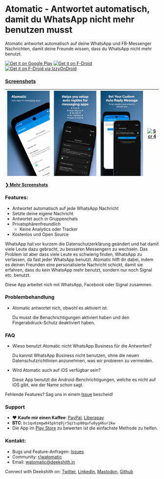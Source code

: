 # Atomatic - Antwortet automatisch, damit du WhatsApp nicht mehr benutzen musst

Atomatic antwortet automatisch auf deine WhatsApp und FB-Messenger Nachrichten, damit deine Freunde wissen, dass du WhatsApp nicht mehr benutzt. 

<a href='https://play.google.com/store/apps/details?id=com.parishod.watomatic&pcampaignid=pcampaignidMKT-Other-global-all-co-prtnr-py-PartBadge-Mar2515-1'><img alt='Get it on Google Play' src='../assets/en_badge_web_generic.png' height="60" /></a>
[<img src="https://gitlab.com/fdroid/artwork/-/raw/master/badge/get-it-on-en.svg" alt="Get it on F-Droid" height="60">](https://f-droid.org/en/packages/com.parishod.watomatic/)
<a href='https://apt.izzysoft.de/fdroid/index/apk/com.parishod.watomatic'><img alt='Get it on F-Droid via IzzyOnDroid' src='https://gitlab.com/IzzyOnDroid/repo/-/raw/master/assets/IzzyOnDroid.png' height="60" /></a>

### [Screenshots](/screenshots.md)

| [<img src="https://raw.githubusercontent.com/adeekshith/watomatic/main/media/screenshots/1.png" alt="Scr 1">][scr-page-link]  |  [<img src="https://raw.githubusercontent.com/adeekshith/watomatic/main/media/screenshots/2.png" alt="scr 2">][scr-page-link]  |  [<img src="https://raw.githubusercontent.com/adeekshith/watomatic/main/media/screenshots/3.png" alt="Scr 3">][scr-page-link]  |  [<img src="https://raw.githubusercontent.com/adeekshith/watomatic/main/media/screenshots/4.png" alt="Scr 4">][scr-page-link]  |
| ------------------------------------------- | ------------------------------------------ | ------- | ------ |

[**❯ Mehr Screenshots**](/screenshots.md)

### Features:
- Antwortet automatisch auf jede WhatsApp Nachricht
- Setzte deine eigene Nachricht
- Antwortet auch in Gruppenchats
- Privatsphärenfreundlich
  - Keine Analytics oder Tracker
- Kostenlos und Open Source

WhatsApp hat vor kurzem die Datenschutzerklärung geändert und hat damit viele Leute dazu gebracht, zu besseren Messengern zu wechseln. Das Problem ist aber dass viele Leute es schwierig finden, WhatsApp zu verlassen, da fast jeder WhatsApp benutzt. Atomatic hilft dir dabei, indem es deinen Freunden eine personalisierte Nachricht schickt, damit sie erfahren, dass du kein WhatsApp mehr benutzt, sondern nur noch Signal etc. benutzt.

Diese App arbeitet nich mit WhatsApp, Facebook oder Signal zusammen.

### Problembehandlung

- Atomatic antwortet nich, obwohl es aktiviert ist.
  
  Du musst die Benachrichtigungen aktiviert haben und den Fingerabdruck-Schutz deaktiviert haben.

### FAQ

- Wieso benutzt Atomatic nicht WhatsApp Business für die Antworten?
  
  Du kannst WhatsApp Business nicht benutzen, ohne die neuen Datenschutzrichtlinien anzunehmen, was wir probieren zu vermeiden.

- Wird Atomatic auch auf iOS verfügbar sein?
  
  Diese App benutzt die Android-Benchrichtigungen, welche es nicht auf iOS gibt, wie der Name schon sagt.

Fehlende Features? Sag uns in einem [Issue](https://github.com/adeekshith/watomatic/issues) bescheid!

### Support

- ❤️ **Kaufe mir einen Kaffee**: [PayPal](https://paypal.me/deek), [Liberapay](https://liberapay.com/dk/donate)
- **BTC**: `bc1qv6zmgw845pktq9jr5qztup80qufu0yg46ur2kw`
- Die App im [Play Store](https://play.google.com/store/apps/details?id=com.parishod.watomatic) zu bewerten ist die einfachste Methode zu helfen.

### Kontakt:

- Bugs und Feature-Anfragen: [Issues](https://github.com/adeekshith/watomatic/issues/)
- Community: [r/watomatic](https://www.reddit.com/r/watomatic/)
- Email: <a class="custom-email" onclick="window.location.href = 'mailto:watomatic@deekshith.in'">watomatic@deekshith.in</a>

Connect with Deekshith on: [Twitter](https://twitter.com/adeekshith), [Linkedin](https://www.linkedin.com/in/adeekshith/), [Mastodon](https://mastodon.technology/@dsoft), [Github](https://github.com/adeekshith) 

[scr-page-link]: https://github.com/adeekshith/watomatic/tree/main/media/screenshots



<!-- ALL-CONTRIBUTORS-LIST:START - Do not remove or modify this section -->


<!-- ALL-CONTRIBUTORS-LIST:END -->
